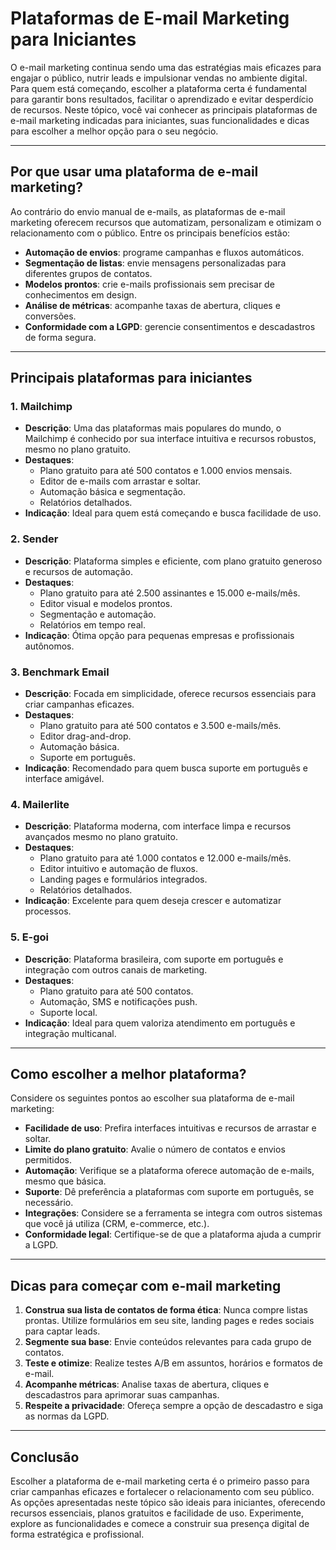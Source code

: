 # Plataformas de E-mail Marketing para Iniciantes

O e-mail marketing continua sendo uma das estratégias mais eficazes para engajar o público, nutrir leads e impulsionar vendas no ambiente digital. Para quem está começando, escolher a plataforma certa é fundamental para garantir bons resultados, facilitar o aprendizado e evitar desperdício de recursos. Neste tópico, você vai conhecer as principais plataformas de e-mail marketing indicadas para iniciantes, suas funcionalidades e dicas para escolher a melhor opção para o seu negócio.

---

## Por que usar uma plataforma de e-mail marketing?

Ao contrário do envio manual de e-mails, as plataformas de e-mail marketing oferecem recursos que automatizam, personalizam e otimizam o relacionamento com o público. Entre os principais benefícios estão:

- **Automação de envios**: programe campanhas e fluxos automáticos.
- **Segmentação de listas**: envie mensagens personalizadas para diferentes grupos de contatos.
- **Modelos prontos**: crie e-mails profissionais sem precisar de conhecimentos em design.
- **Análise de métricas**: acompanhe taxas de abertura, cliques e conversões.
- **Conformidade com a LGPD**: gerencie consentimentos e descadastros de forma segura.

---

## Principais plataformas para iniciantes

### 1. **Mailchimp**

- **Descrição**: Uma das plataformas mais populares do mundo, o Mailchimp é conhecido por sua interface intuitiva e recursos robustos, mesmo no plano gratuito.
- **Destaques**:
  - Plano gratuito para até 500 contatos e 1.000 envios mensais.
  - Editor de e-mails com arrastar e soltar.
  - Automação básica e segmentação.
  - Relatórios detalhados.
- **Indicação**: Ideal para quem está começando e busca facilidade de uso.

### 2. **Sender**

- **Descrição**: Plataforma simples e eficiente, com plano gratuito generoso e recursos de automação.
- **Destaques**:
  - Plano gratuito para até 2.500 assinantes e 15.000 e-mails/mês.
  - Editor visual e modelos prontos.
  - Segmentação e automação.
  - Relatórios em tempo real.
- **Indicação**: Ótima opção para pequenas empresas e profissionais autônomos.

### 3. **Benchmark Email**

- **Descrição**: Focada em simplicidade, oferece recursos essenciais para criar campanhas eficazes.
- **Destaques**:
  - Plano gratuito para até 500 contatos e 3.500 e-mails/mês.
  - Editor drag-and-drop.
  - Automação básica.
  - Suporte em português.
- **Indicação**: Recomendado para quem busca suporte em português e interface amigável.

### 4. **Mailerlite**

- **Descrição**: Plataforma moderna, com interface limpa e recursos avançados mesmo no plano gratuito.
- **Destaques**:
  - Plano gratuito para até 1.000 contatos e 12.000 e-mails/mês.
  - Editor intuitivo e automação de fluxos.
  - Landing pages e formulários integrados.
  - Relatórios detalhados.
- **Indicação**: Excelente para quem deseja crescer e automatizar processos.

### 5. **E-goi**

- **Descrição**: Plataforma brasileira, com suporte em português e integração com outros canais de marketing.
- **Destaques**:
  - Plano gratuito para até 500 contatos.
  - Automação, SMS e notificações push.
  - Suporte local.
- **Indicação**: Ideal para quem valoriza atendimento em português e integração multicanal.

---

## Como escolher a melhor plataforma?

Considere os seguintes pontos ao escolher sua plataforma de e-mail marketing:

- **Facilidade de uso**: Prefira interfaces intuitivas e recursos de arrastar e soltar.
- **Limite do plano gratuito**: Avalie o número de contatos e envios permitidos.
- **Automação**: Verifique se a plataforma oferece automação de e-mails, mesmo que básica.
- **Suporte**: Dê preferência a plataformas com suporte em português, se necessário.
- **Integrações**: Considere se a ferramenta se integra com outros sistemas que você já utiliza (CRM, e-commerce, etc.).
- **Conformidade legal**: Certifique-se de que a plataforma ajuda a cumprir a LGPD.

---

## Dicas para começar com e-mail marketing

1. **Construa sua lista de contatos de forma ética**: Nunca compre listas prontas. Utilize formulários em seu site, landing pages e redes sociais para captar leads.
2. **Segmente sua base**: Envie conteúdos relevantes para cada grupo de contatos.
3. **Teste e otimize**: Realize testes A/B em assuntos, horários e formatos de e-mail.
4. **Acompanhe métricas**: Analise taxas de abertura, cliques e descadastros para aprimorar suas campanhas.
5. **Respeite a privacidade**: Ofereça sempre a opção de descadastro e siga as normas da LGPD.

---

## Conclusão

Escolher a plataforma de e-mail marketing certa é o primeiro passo para criar campanhas eficazes e fortalecer o relacionamento com seu público. As opções apresentadas neste tópico são ideais para iniciantes, oferecendo recursos essenciais, planos gratuitos e facilidade de uso. Experimente, explore as funcionalidades e comece a construir sua presença digital de forma estratégica e profissional.